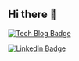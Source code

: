 ## Hi there 👋

[![Tech Blog Badge](http://img.shields.io/badge/-Tech%20blog-black?style=flat-square&logo=tistory&link=https://yoon-ssi.tistory.com/)](https://yoon-ssi.tistory.com/)
	
[![Linkedin Badge](https://img.shields.io/badge/-LinkedIn-blue?style=flat-square&logo=Linkedin&logoColor=white&link=https://www.linkedin.com/in/윤철-오-164394287/)](https://www.linkedin.com/in/윤철-오-164394287/)
	


<!--
**5YoonCheol/5YoonCheol** is a ✨ _special_ ✨ repository because its `README.md` (this file) appears on your GitHub profile.

Here are some ideas to get you started:

- 🔭 I’m currently working on ...
- 🌱 I’m currently learning ...
- 👯 I’m looking to collaborate on ...
- 🤔 I’m looking for help with ...
- 💬 Ask me about ...
- 📫 How to reach me: ...
- 😄 Pronouns: ...
- ⚡ Fun fact: ...
-->
